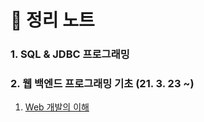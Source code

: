 📑 정리 노트
===
### 1. SQL & JDBC 프로그래밍

### 2. 웹 백엔드 프로그래밍 기초 (21. 3. 23 ~)
1. [Web 개발의 이해](https://github.com/LAH1203/Study_JavaSpring/blob/main/lasilla20CHAMI/2-Backend%20programming/2-1-web.md)
